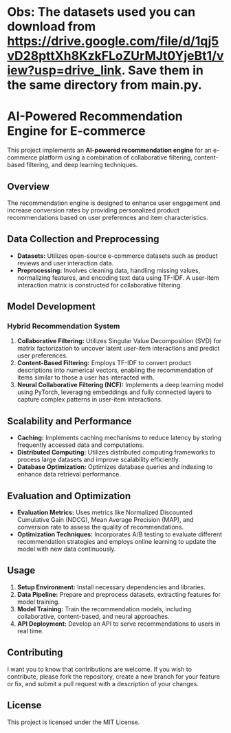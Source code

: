 # **Obs: The datasets used you can download from https://drive.google.com/file/d/1qj5vD28pttXh8KzkFLoZUrMJt0YjeBt1/view?usp=drive_link. Save them in the same directory from main.py.**
# **AI-Powered Recommendation Engine for E-commerce**

This project implements an **AI-powered recommendation engine** for an e-commerce platform using a combination of collaborative filtering, content-based filtering, and deep learning techniques.

## **Overview**

The recommendation engine is designed to enhance user engagement and increase conversion rates by providing personalized product recommendations based on user preferences and item characteristics.

## **Data Collection and Preprocessing**

- **Datasets:** Utilizes open-source e-commerce datasets such as product reviews and user interaction data.
- **Preprocessing:** Involves cleaning data, handling missing values, normalizing features, and encoding text data using TF-IDF. A user-item interaction matrix is constructed for collaborative filtering.

## **Model Development**

### **Hybrid Recommendation System**

1. **Collaborative Filtering:** Utilizes Singular Value Decomposition (SVD) for matrix factorization to uncover latent user-item interactions and predict user preferences.
2. **Content-Based Filtering:** Employs TF-IDF to convert product descriptions into numerical vectors, enabling the recommendation of items similar to those a user has interacted with.
3. **Neural Collaborative Filtering (NCF):** Implements a deep learning model using PyTorch, leveraging embeddings and fully connected layers to capture complex patterns in user-item interactions.

## **Scalability and Performance**

- **Caching:** Implements caching mechanisms to reduce latency by storing frequently accessed data and computations.
- **Distributed Computing:** Utilizes distributed computing frameworks to process large datasets and improve scalability efficiently.
- **Database Optimization:** Optimizes database queries and indexing to enhance data retrieval performance.

## **Evaluation and Optimization**

- **Evaluation Metrics:** Uses metrics like Normalized Discounted Cumulative Gain (NDCG), Mean Average Precision (MAP), and conversion rate to assess the quality of recommendations.
- **Optimization Techniques:** Incorporates A/B testing to evaluate different recommendation strategies and employs online learning to update the model with new data continuously.

## **Usage**

1. **Setup Environment:** Install necessary dependencies and libraries.
2. **Data Pipeline:** Prepare and preprocess datasets, extracting features for model training.
3. **Model Training:** Train the recommendation models, including collaborative, content-based, and neural approaches.
4. **API Deployment:** Develop an API to serve recommendations to users in real time.

## **Contributing**

I want you to know that contributions are welcome. If you wish to contribute, please fork the repository, create a new branch for your feature or fix, and submit a pull request with a description of your changes.

## **License**

This project is licensed under the MIT License.
